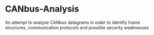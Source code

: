 # CANbus-Analysis
An attempt to analyse CANbus datagrams in order to identify frame structures, communication protocols and possible security weaknesses

